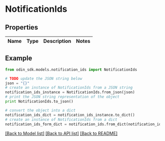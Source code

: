 # NotificationIds


## Properties

Name | Type | Description | Notes
------------ | ------------- | ------------- | -------------

## Example

```python
from odin_sdk.models.notification_ids import NotificationIds

# TODO update the JSON string below
json = "{}"
# create an instance of NotificationIds from a JSON string
notification_ids_instance = NotificationIds.from_json(json)
# print the JSON string representation of the object
print NotificationIds.to_json()

# convert the object into a dict
notification_ids_dict = notification_ids_instance.to_dict()
# create an instance of NotificationIds from a dict
notification_ids_form_dict = notification_ids.from_dict(notification_ids_dict)
```
[[Back to Model list]](../README.md#documentation-for-models) [[Back to API list]](../README.md#documentation-for-api-endpoints) [[Back to README]](../README.md)


